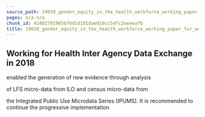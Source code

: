```yaml
---
source_path: 19039_gender_equity_in_the_health_workforce_working_paper_for_web_pdf.md
pages: n/a-n/a
chunk_id: 42402781965bf6d1d181dae010cc54fc2eeeeaf6
title: 19039_gender_equity_in_the_health_workforce_working_paper_for_web_pdf
---
```

## Working for Health Inter Agency Data Exchange in 2018

enabled the generation of new evidence through analysis

of LFS micro-data from ILO and census micro-data from

the Integrated Public Use Microdata Series (IPUMS). It is recommended to continue the progressive implementation
